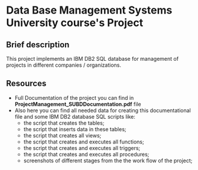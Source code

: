 # Data Base Management Systems University course's Project

## Brief description
This project implements an IBM DB2 SQL database for management of projects in different companies / organizations.

## Resources
- Full Documentation of the project you can find in **ProjectManagement_SUBDDocumentation.pdf** file
- Also here you can find all needed data for creating this documentational file and some IBM DB2 database SQL scripts like:
  - the script that creates the tables;
  - the script that inserts data in these tables;
  - the script that creates all views;
  - the script that creates and executes all functions;
  - the script that creates and executes all triggers;
  - the script that creates and executes all procedures;
  - screenshots of different stages from the the work flow of the project;

